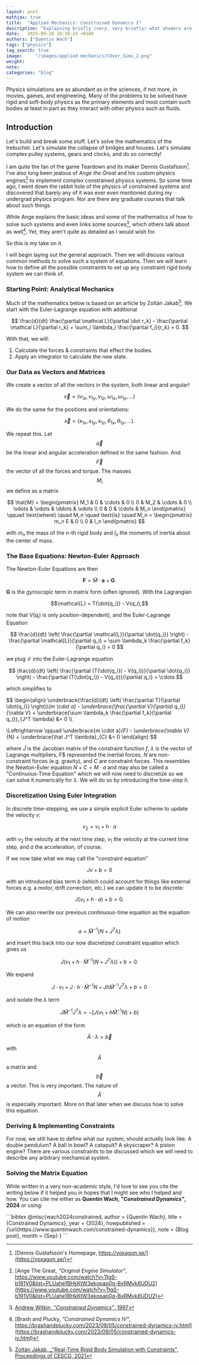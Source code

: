 ```yaml
---
layout: post
mathjax: true
title:  "Applied Mechanics: Constrained Dynamics I"
description: "Explaining briefly (very, very briefly) what shaders are and then moving on to writing two simple ones in GLSL. The first one similar to a lava lamp and the second one a little mountain range under a blue sky with a distance fog. Turns out, shaders are like painting directly with mathematics."
date:   2025-09-28 20:38:24 +0100
authors: ["Quentin Wach"]
tags: ["physics"]
tag_search: true
image:     "/images/applied mechanics/COver_Sims_2.png"
weight:
note: 
categories: "blog"
---
```

Physics simulations are as abundant as in the sciences, if not more, in movies, games, and engineering. Many of the problems to be solved have rigid and soft-body physics as the primary elements and most contain such bodies at least in part as they interact with other physics such as fluids.

## Introduction
Let's build and break some stuff. Let's solve the mathematics of the trebuchet. Let's simulate the collapse of bridges and houses. Let's simulate complex pulley systems, gears and clocks, and do so correctly!

I am quite the fan of the game Teardown and its maker Dennis Gustafsson[^voxagon_blog]. I've also long been jealous of _Ange the Great_ and his custom physics engines[^ange_engine_vids] to implement complex constrained physics systems. So some time ago, I went down the rabbit hole of the physics of constrained systems and discovered that barely any of it was ever even mentioned during my undergrad physics program. Nor are there any graduate courses that talk about such things.

While Ange explains the basic ideas and some of the mathematics of how to solve such systems and even links some sources[^Witkin_constrained], which others talk about as well[^brashtop_phys_blog]. Yet, they aren't quite as detailed as I would wish for.

So this is my take on it.

I will begin laying out the general approach. Then we will discuss various common methods to solve such a system of equations. Then we will learn how to define all the possible constraints to set up any constraint rigid body system we can think of.

### Starting Point: Analytical Mechanics
Much of the mathematics below is based on an article by Zoltán Jakab[^paper_jakab]. We start with the Euler-Lagrange equation with additional  

$$
\frac{d}{dt} \frac{\partial \mathcal L}{\partial \dot r_k} - \frac{\partial \mathcal L}{\partial r_k} + \sum_i \lambda_i \frac{\partial f_i}{r_k} = 0.
$$

With that, we will:
1. Calculate the forces & constraints that effect the bodies.
2. Apply an integrator to calculate the new state.

### Our Data as Vectors and Matrices
We create a vector of all the vectors in the system, both linear and angular!

$$
\vec{v} = (v_{1x}, v_{1y}, v_{1z}, \omega_{1x}, \omega_{1y}, ...)
$$

We do the same for the positions and orientations:

$$
\vec{x} = (x_{1x}, x_{1y}, x_{1z}, \theta_{1x}, \theta_{1y}, ...).
$$

We repeat this. Let $$\vec{a}$$ be the linear and angular acceleration defined in the same fashion. And $$\vec{F}$$ the vector of all the forces and torque. The masses $$M_i$$ we define as a matrix

$$ \hat{M} = \begin{pmatrix} M_1 & 0 & \cdots & 0 \\ 0 & M_2 & \cdots & 0 \\ \vdots & \vdots & \ddots & \vdots \\ 0 & 0 & \cdots & M_n \end{pmatrix} \qquad \text{where} \quad M_n \quad \text{is} \quad M_n = \begin{pmatrix} m_n E & 0 \\ 0 & I_n \end{pmatrix}
$$

with $m_n$ the mass of the $n$-th rigid body and $I_n$ the moments of inertia about the center of mass.
### The Base Equations: Newton-Euler Approach
The Newton-Euler Equations are then

$$\mathbf{F} = \hat{M} \cdot \mathbf{a} + \mathbf{G}.$$

$\mathbf{G}$ is the gyroscopic term in matrix form (often ignored). With the Lagrangian

$$\mathcal{L} = T(\dot{q_i}) - V(q_i),$$

note that $V(q_i)$ is only position-dependent), and the Euler-Lagrange Equation

$$
\frac{d}{dt} \left( \frac{\partial \mathcal{L}}{\partial \dot{q_i}} \right) - \frac{\partial \mathcal{L}}{\partial q_i} + \sum \lambda_k \frac{\partial f_k}{\partial q_i} = 0
$$

we plug $\mathcal{L}$ into the Euler-Lagrange equation

$$
\frac{d}{dt} \left( \frac{\partial (T(\dot{q_i}) - V(q_i))}{\partial \dot{q_i}} \right) - \frac{\partial (T(\dot{q_i}) - V(q_i))}{\partial q_i} = \cdots
$$

which simplifies to

$$
\begin{align}
\underbrace{\frac{d}{dt} \left( \frac{\partial T}{\partial \dot{q_i}} \right)}_{m \cdot a} - \underbrace{\frac{\partial V}{\partial q_i}}_{\nabla V} + \underbrace{\sum \lambda_k \frac{\partial f_k}{\partial q_i}}_{J^T \lambda} &= 0 \\\\

\Leftrightarrow \qquad \underbrace{m \cdot a}_{F} - \underbrace{\nabla V}_{N} + \underbrace{\hat J^T \lambda}_{C} &= 0
\end{align}
$$

where $\hat J$ is the Jacobian matrix of the constraint function $f$, $\lambda$ is the vector of Lagrange multipliers, F$ represented the inertial forces, $N$ are non-constraint forces (e.g. gravity), and $C$ are constraint forces. This resembles the Newton-Euler equation $N + C = M \cdot a$ and may also be called a "Continuous-Time Equation" which we will now need to discretize so we can solve it numerically for $\lambda$. We will do so by introducing the time-step $h$.

### Discretization Using Euler Integration
In discrete time-stepping, we use a simple explicit Euler scheme to update the velocity $v$:

$$
v_2 = v_1 + h \cdot a
$$

with $v_2$ the velocity at the next time step, $v_1$ the velocity at the current time step, and $a$ the acceleration, of course.

If we now take what we may call the "constraint equation"

$$
J v + b = 0
$$

with an introduced bias term $b$ (which could account for things like external forces e.g. a motor, drift correction, etc.) we can update it to be discrete:

$$
J(v_1 + h \cdot a) + b = 0.
$$

We can also rewrite our previous continuous-time equation as the equation of motion

$$
a = \hat{M}^{-1}(N+J^T\lambda)
$$

and insert this back into our now discretized constraint equation which gives us

$$
J(v_1 + h \cdot \hat{M}^{-1}(N+J^T\lambda)) + b = 0.
$$

We expand

$$
J \cdot v_1 + J \cdot h \cdot \hat{M}^{-1} N + Jh \hat{M}^{-1} J^T \lambda + b = 0 
$$

and isolate the $\lambda$ term

$$
J \hat{M}^{-1} J^T \lambda = - \big[ J (v_1 + h \hat{M}^{-1} N) + b \big]
$$

which is an equation of the form

$$
\hat{A} \cdot \lambda = \vec{b}
$$

with $$\hat{A}$$ a matrix and $$\vec{b}$$ a vector. This is very important. The nature of $$\hat{A}$$ is especially important. More on that later when we discuss how to solve this equation. 
### Deriving & Implementing Constraints
For now, we still have to define what our system, should actually look like. A double pendulum? A ball in bowl? A catapult? A skyscraper? A piston engine? There are various constraints to be discussed which we will need to describe any arbitrary mechanical system.










### Solving the Matrix Equation









While written in a very non-academic style, I'd love to see you cite the writing below if it helped you in hopes that I might see who I helped and how. You can cite me either as **Quentin Wach, _"Constrained Dynamics"_, 2024** or using: 

<span class="sidenote-right">
```bibtex
@misc{wach2024constrained,
  author = {Quentin Wach},
  title = {Constrained Dynamics},
  year = {2024},
  howpublished = {\url{https://www.quentinwach.com/constrained-dynamics}},
  note = {Blog post},
  month = {Sep}
}
```

[^paper_jakab]: [Zoltán Jakab, _"Real-Time Rigid Body Simulation with Constraints", Proceedings of CESCG, 2021](https://cescg.org/wp-content/uploads/2021/03/Jakab-Real-Time-Rigid-Body-Simulation-with-Constraints-1.pdf)
[^ange_engine_vids]: [Ange The Great, _"Original Engine Simulator"_, https://www.youtube.com/watch?v=TtgS-b191V0&list=PLUahe1BHkKtW3ekopap0g-BxRMyk8UDU2](https://www.youtube.com/watch?v=TtgS-b191V0&list=PLUahe1BHkKtW3ekopap0g-BxRMyk8UDU2)
[^brashtop_phys_blog]: [Brash and Plucky, _"Constrained Dynamics IV"_, https://brashandplucky.com/2023/09/05/constrained-dynamics-iv.html](https://brashandplucky.com/2023/09/05/constrained-dynamics-iv.html)
[^voxagon_blog]: [Dennis Gustafsson's Homepage, https://voxagon.se/](https://voxagon.se/)
[^gamephys_book_mill]: Ian Millington, _"Game Physics Engine Developement"_
[^Witkin_constrained]: [Andrew Witkin, _"Constrained Dynamics"_, 1997](https://www.cs.cmu.edu/~baraff/sigcourse/notesf.pdf) 

